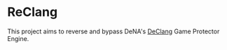 # ReClang
This project aims to reverse and bypass DeNA's [DeClang](https://github.com/DeNA/DeClang) Game Protector Engine.

